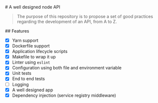 # A well designed node API

> The purpose of this repository is to propose a set of good practices regarding
> the development of an API, from A to Z.

## Features

-   [x] Yarn support
-   [x] Dockerfile support
-   [x] Application lifecycle scripts
-   [x] Makefile to wrap it up
-   [x] Linter using `eslint`
-   [x] Configuration using both file and environment variable
-   [x] Unit tests
-   [x] End to end tests
-   [ ] Logging
-   [x] A well designed app
-   [x] Dependency injection (service registry middleware)
